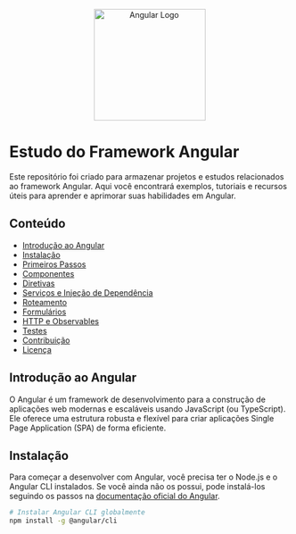 <!-- Início do README -->

<!-- Logo Angular -->
<p align="center">
  <img src="https://angular.io/assets/images/logos/angular/angular.svg" alt="Angular Logo" width="200">
</p>

# Estudo do Framework Angular

Este repositório foi criado para armazenar projetos e estudos relacionados ao framework Angular. Aqui você encontrará exemplos, tutoriais e recursos úteis para aprender e aprimorar suas habilidades em Angular.

## Conteúdo

- [Introdução ao Angular](#introdução-ao-angular)
- [Instalação](#instalação)
- [Primeiros Passos](#primeiros-passos)
- [Componentes](#componentes)
- [Diretivas](#diretivas)
- [Serviços e Injeção de Dependência](#serviços-e-injeção-de-dependência)
- [Roteamento](#roteamento)
- [Formulários](#formulários)
- [HTTP e Observables](#http-e-observables)
- [Testes](#testes)
- [Contribuição](#contribuição)
- [Licença](#licença)

## Introdução ao Angular

O Angular é um framework de desenvolvimento para a construção de aplicações web modernas e escaláveis usando JavaScript (ou TypeScript). Ele oferece uma estrutura robusta e flexível para criar aplicações Single Page Application (SPA) de forma eficiente.

## Instalação

Para começar a desenvolver com Angular, você precisa ter o Node.js e o Angular CLI instalados. Se você ainda não os possui, pode instalá-los seguindo os passos na [documentação oficial do Angular](https://angular.io/guide/setup-local).

```bash
# Instalar Angular CLI globalmente
npm install -g @angular/cli
